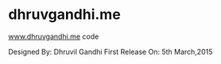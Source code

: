# dhruvgandhi.me
www.dhruvgandhi.me code

Designed By: Dhruvil Gandhi
First Release On: 5th March,2015


